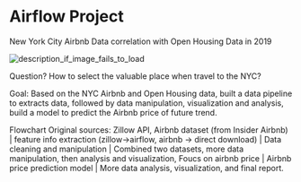 # Airflow Project

New York City Airbnb Data correlation with Open Housing Data in 2019

![description_if_image_fails_to_load](https://github.com/nortonlyr/DataEngineering.Labs.AirflowProject/blob/master/AIRBNB_PROJECT_040620.png)

Question? 
    How to select the valuable place when travel to the NYC?

Goal: 
    Based on the NYC Airbnb and  Open Housing data, built a data pipeline to extracts data, followed by data manipulation, visualization and analysis,
    build a model to predict the Airbnb price of future trend.

Flowchart
Original sources: Zillow API, Airbnb dataset (from Insider Airbnb)
|
feature info extraction (zillow->airflow, airbnb -> direct download)
|
Data cleaning and manipulation 
|
Combined two datasets, more data manipulation, then analysis and visualization,
Foucs on airbnb price
|
Airbnb price prediction model 
|
More data analysis, visualization, and final report.



